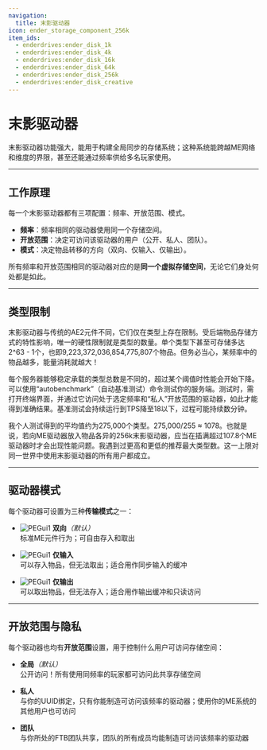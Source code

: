 ```yaml
---
navigation:
  title: 末影驱动器
icon: ender_storage_component_256k
item_ids:
  - enderdrives:ender_disk_1k
  - enderdrives:ender_disk_4k
  - enderdrives:ender_disk_16k
  - enderdrives:ender_disk_64k
  - enderdrives:ender_disk_256k
  - enderdrives:ender_disk_creative
---
```


# 末影驱动器

末影驱动器功能强大，能用于构建全局同步的存储系统；这种系统能跨越ME网络和维度的界限，甚至还能通过频率供给多名玩家使用。

<Row gap="10">
  <Column>
    <ItemImage id="enderdrives:ender_disk_1k" />
  </Column>
  <Column>
    <ItemLink id="enderdrives:ender_disk_1k" />
  </Column>
</Row>

<Row gap="10">
  <Column>
    <ItemImage id="enderdrives:ender_disk_4k" />
  </Column>
  <Column>
    <ItemLink id="enderdrives:ender_disk_4k" />
  </Column>
</Row>

<Row gap="10">
  <Column>
    <ItemImage id="enderdrives:ender_disk_16k" />
  </Column>
  <Column>
    <ItemLink id="enderdrives:ender_disk_16k" />
  </Column>
</Row>

<Row gap="10">
  <Column>
    <ItemImage id="enderdrives:ender_disk_64k" />
  </Column>
  <Column>
    <ItemLink id="enderdrives:ender_disk_64k" />
  </Column>
</Row>

<Row gap="10">
  <Column>
    <ItemImage id="enderdrives:ender_disk_256k" />
  </Column>
  <Column>
    <ItemLink id="enderdrives:ender_disk_256k" />
  </Column>
</Row>

---

## 工作原理
每一个末影驱动器都有三项配置：频率、开放范围、模式。
- **频率**：频率相同的驱动器使用同一个存储空间。
- **开放范围**：决定可访问该驱动器的用户（公开、私人、团队）。
- **模式**：决定物品转移的方向（双向、仅输入、仅输出）。

所有频率和开放范围相同的驱动器对应的是**同一个虚拟存储空间**，无论它们身处何处都是如此。

---

## 类型限制

末影驱动器与传统的AE2元件不同，它们仅在类型上存在限制。受后端物品存储方式的特性影响，唯一的硬性限制就是类型的数量。单个类型下甚至可存储多达2^63 - 1个，也即9,223,372,036,854,775,807个物品。但务必当心，某频率中的物品越多，能量消耗就越大！

每个服务器能够稳定承载的类型总数是不同的，超过某个阈值时性能会开始下降。可以使用“autobenchmark”（自动基准测试）命令测试你的服务端。测试时，需打开终端界面，并通过它访问处于选定频率和“私人”开放范围的驱动器，如此才能得到准确结果。基准测试会持续运行到TPS降至18以下，过程可能持续数分钟。

我个人测试得到的平均值约为275,000个类型。275,000/255 ≈ 1078。也就是说，若向ME驱动器放入物品各异的256k末影驱动器，应当在插满超过107.8个ME驱动器时才会出现性能问题。我遇到过更高和更低的推荐最大类型数。这一上限对同一世界中使用末影驱动器的所有用户都成立。

---

## 驱动器模式

每个驱动器可设置为三种**传输模式**之一：

- ![PEGui1](../pic/transport_bidirectional_alt.png) **双向**_（默认）_  
  标准ME元件行为；可自由存入和取出


- ![PEGui1](../pic/transport_input_alt.png) **仅输入**  
  可以存入物品，但无法取出；适合用作同步输入的缓冲


- ![PEGui1](../pic/transport_output_alt.png) **仅输出**  
  可以取出物品，但无法存入；适合用作输出缓冲和只读访问

---

## 开放范围与隐私

每个驱动器也均有**开放范围**设置，用于控制什么用户可访问存储空间：

- **全局**_（默认）_  
  公开访问！所有使用同频率的玩家都可访问此共享存储空间


- **私人**  
  与你的UUID绑定，只有你能制造可访问该频率的驱动器；使用你的ME系统的其他用户也可访问


- **团队**  
  与你所处的FTB团队共享，团队的所有成员均能制造可访问该频率的驱动器

